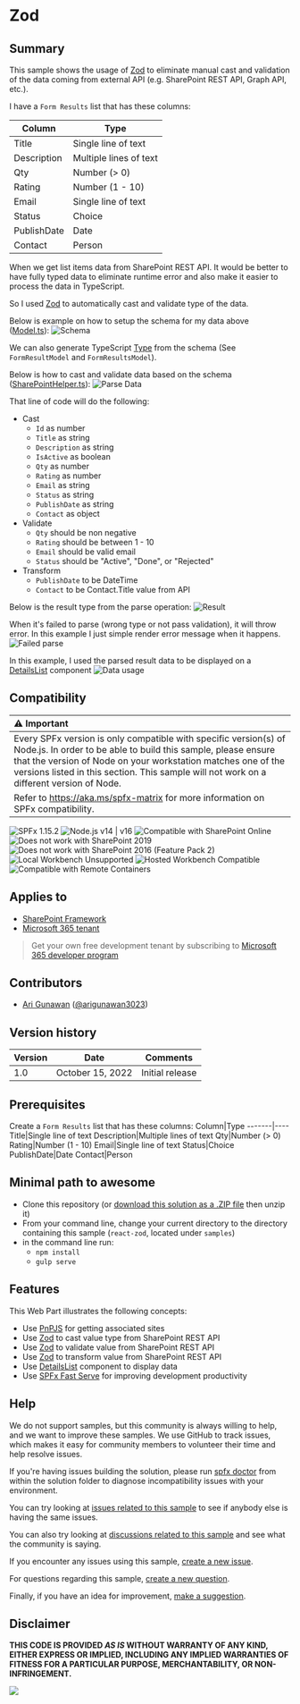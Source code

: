 # Zod

## Summary

This sample shows the usage of [Zod](https://zod.dev/) to eliminate manual cast and validation of the data coming from external API (e.g. SharePoint REST API, Graph API, etc.).

I have a `Form Results` list that has these columns:

Column|Type
-------|----
Title|Single line of text
Description|Multiple lines of text
Qty|Number (> 0)
Rating|Number (1 - 10)
Email|Single line of text
Status|Choice
PublishDate|Date
Contact|Person

When we get list items data from SharePoint REST API. It would be better to have fully typed data to eliminate runtime error and also make it easier to process the data in TypeScript.

So I used [Zod](https://zod.dev/) to automatically cast and validate type of the data.

Below is example on how to setup the schema for my data above ([Model.ts](/src/webparts/reactZod/utils/Models.ts)):
![Schema](assets/schema.png)

We can also generate TypeScript [Type](https://www.typescriptlang.org/docs/handbook/2/everyday-types.html) from the schema (See `FormResultModel` and `FormResultsModel`).

Below is how to cast and validate data based on the schema ([SharePointHelper.ts](/src/webparts/reactZod/utils/SharePointHelper.ts)):
![Parse Data](assets/parse-data.png)

That line of code will do the following:
- Cast
  - `Id` as number
  - `Title` as string
  - `Description` as string
  - `IsActive` as boolean
  - `Qty` as number
  - `Rating` as number
  - `Email` as string
  - `Status` as string
  - `PublishDate` as string
  - `Contact` as object
- Validate
  - `Qty` should be non negative
  - `Rating` should be between 1 - 10
  - `Email` should be valid email
  - `Status` should be "Active", "Done", or "Rejected"
- Transform
  - `PublishDate` to be DateTime
  - `Contact` to be Contact.Title value from API

Below is the result type from the parse operation:
![Result](assets/result.png)

When it's failed to parse (wrong type or not pass validation), it will throw error.
In this example I just simple render error message when it happens.
![Failed parse](assets/failed-parse.png)

In this example, I used the parsed result data to be displayed on a [DetailsList](https://developer.microsoft.com/en-us/fluentui#/controls/web/detailslist) component
![Data usage](assets/data-usage.png)

## Compatibility

| :warning: Important          |
|:---------------------------|
| Every SPFx version is only compatible with specific version(s) of Node.js. In order to be able to build this sample, please ensure that the version of Node on your workstation matches one of the versions listed in this section. This sample will not work on a different version of Node.|
|Refer to <https://aka.ms/spfx-matrix> for more information on SPFx compatibility.   |

![SPFx 1.15.2](https://img.shields.io/badge/SPFx-1.15.2-green.svg)
![Node.js v14 | v16](https://img.shields.io/badge/Node.js-v14%20%7C%20v16-green.svg)
![Compatible with SharePoint Online](https://img.shields.io/badge/SharePoint%20Online-Compatible-green.svg)
![Does not work with SharePoint 2019](https://img.shields.io/badge/SharePoint%20Server%202019-Incompatible-red.svg "SharePoint Server 2019 requires SPFx 1.4.1 or lower")
![Does not work with SharePoint 2016 (Feature Pack 2)](https://img.shields.io/badge/SharePoint%20Server%202016%20(Feature%20Pack%202)-Incompatible-red.svg "SharePoint Server 2016 Feature Pack 2 requires SPFx 1.1")
![Local Workbench Unsupported](https://img.shields.io/badge/Local%20Workbench-Unsupported-red.svg "Local workbench is no longer available as of SPFx 1.13 and above")
![Hosted Workbench Compatible](https://img.shields.io/badge/Hosted%20Workbench-Compatible-green.svg)
![Compatible with Remote Containers](https://img.shields.io/badge/Remote%20Containers-Compatible-green.svg)

## Applies to

* [SharePoint Framework](https://docs.microsoft.com/sharepoint/dev/spfx/sharepoint-framework-overview)
* [Microsoft 365 tenant](https://docs.microsoft.com/sharepoint/dev/spfx/set-up-your-development-environment)

> Get your own free development tenant by subscribing to [Microsoft 365 developer program](http://aka.ms/m365devprogram)

## Contributors

* [Ari Gunawan](https://github.com/AriGunawan) ([@arigunawan3023](https://twitter.com/arigunawan3023))

## Version history

Version|Date|Comments
-------|----|--------
1.0|October 15, 2022|Initial release

## Prerequisites

Create a `Form Results` list that has these columns:
Column|Type
-------|----
Title|Single line of text
Description|Multiple lines of text
Qty|Number (> 0)
Rating|Number (1 - 10)
Email|Single line of text
Status|Choice
PublishDate|Date
Contact|Person

## Minimal path to awesome

* Clone this repository (or [download this solution as a .ZIP file](https://pnp.github.io/download-partial/?url=https://github.com/pnp/sp-dev-fx-webparts/tree/main/samples/react-zod) then unzip it)
* From your command line, change your current directory to the directory containing this sample (`react-zod`, located under `samples`)
* in the command line run:
  * `npm install`
  * `gulp serve`

## Features

This Web Part illustrates the following concepts:
- Use [PnPJS](https://pnp.github.io/pnpjs/) for getting associated sites
- Use [Zod](https://zod.dev/) to cast value type from SharePoint REST API
- Use [Zod](https://zod.dev/) to validate value from SharePoint REST API
- Use [Zod](https://zod.dev/) to transform value from SharePoint REST API
- Use [DetailsList](https://developer.microsoft.com/en-us/fluentui#/controls/web/detailslist) component to display data
- Use [SPFx Fast Serve](https://github.com/s-KaiNet/spfx-fast-serve) for improving development productivity


## Help

We do not support samples, but this community is always willing to help, and we want to improve these samples. We use GitHub to track issues, which makes it easy for  community members to volunteer their time and help resolve issues.

If you're having issues building the solution, please run [spfx doctor](https://pnp.github.io/cli-microsoft365/cmd/spfx/spfx-doctor/) from within the solution folder to diagnose incompatibility issues with your environment.

You can try looking at [issues related to this sample](https://github.com/pnp/sp-dev-fx-webparts/issues?q=label%3A%22sample%3A%20react-zod%22) to see if anybody else is having the same issues.

You can also try looking at [discussions related to this sample](https://github.com/pnp/sp-dev-fx-webparts/discussions?discussions_q=react-zod) and see what the community is saying.

If you encounter any issues using this sample, [create a new issue](https://github.com/pnp/sp-dev-fx-webparts/issues/new?assignees=&labels=Needs%3A+Triage+%3Amag%3A%2Ctype%3Abug-suspected%2Csample%3A%20react-zod&template=bug-report.yml&sample=react-zod&authors=@AriGunawan&title=react-zod%20-%20).

For questions regarding this sample, [create a new question](https://github.com/pnp/sp-dev-fx-webparts/issues/new?assignees=&labels=Needs%3A+Triage+%3Amag%3A%2Ctype%3Aquestion%2Csample%3A%20react-zod&template=question.yml&sample=react-zod&authors=@AriGunawan&title=react-zod%20-%20).

Finally, if you have an idea for improvement, [make a suggestion](https://github.com/pnp/sp-dev-fx-webparts/issues/new?assignees=&labels=Needs%3A+Triage+%3Amag%3A%2Ctype%3Aenhancement%2Csample%3A%20react-zod&template=suggestion.yml&sample=react-zod&authors=@AriGunawan&title=react-zod%20-%20).

## Disclaimer

**THIS CODE IS PROVIDED *AS IS* WITHOUT WARRANTY OF ANY KIND, EITHER EXPRESS OR IMPLIED, INCLUDING ANY IMPLIED WARRANTIES OF FITNESS FOR A PARTICULAR PURPOSE, MERCHANTABILITY, OR NON-INFRINGEMENT.**

<img src="https://pnptelemetry.azurewebsites.net/sp-dev-fx-webparts/samples/react-zod" />